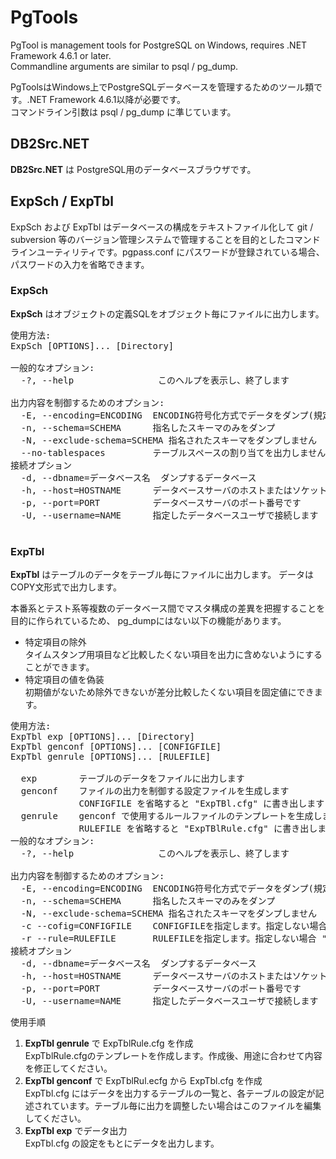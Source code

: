 # PgTools
PgTool is management tools for PostgreSQL on Windows, requires .NET Framework 4.6.1 or later.<br>
Commandline arguments are similar to psql / pg_dump.<br>

PgToolsはWindows上でPostgreSQLデータベースを管理するためのツール類です。.NET Framework 4.6.1以降が必要です。<br>
コマンドライン引数は psql / pg_dump に準じています。

## DB2Src.NET

**DB2Src.NET** は PostgreSQL用のデータベースブラウザです。

## ExpSch / ExpTbl
ExpSch および ExpTbl はデータベースの構成をテキストファイル化して git / subversion 等のバージョン管理システムで管理することを目的としたコマンドラインユーティリティです。pgpass.conf にパスワードが登録されている場合、パスワードの入力を省略できます。

### ExpSch
**ExpSch** はオブジェクトの定義SQLをオブジェクト毎にファイルに出力します。

<pre>
使用方法:
ExpSch [OPTIONS]... [Directory]

一般的なオプション:
  -?, --help                このヘルプを表示し、終了します

出力内容を制御するためのオプション:
  -E, --encoding=ENCODING  ENCODING符号化方式でデータをダンプ(規定値:UTF-8)
  -n, --schema=SCHEMA      指名したスキーマのみをダンプ
  -N, --exclude-schema=SCHEMA 指名されたスキーマをダンプしません
  --no-tablespaces         テーブルスペースの割り当てを出力しません
接続オプション
  -d, --dbname=データベース名  ダンプするデータベース
  -h, --host=HOSTNAME      データベースサーバのホストまたはソケットディレクトリです
  -p, --port=PORT          データベースサーバのポート番号です
  -U, --username=NAME      指定したデータベースユーザで接続します
  </pre>

### ExpTbl
**ExpTbl** はテーブルのデータをテーブル毎にファイルに出力します。
データはCOPY文形式で出力します。

本番系とテスト系等複数のデータベース間でマスタ構成の差異を把握することを目的に作られているため、
pg_dumpにはない以下の機能があります。

* 特定項目の除外<br>タイムスタンプ用項目など比較したくない項目を出力に含めないようにすることができます。
* 特定項目の値を偽装<br>初期値がないため除外できないが差分比較したくない項目を固定値にできます。

<pre>
使用方法:
ExpTbl exp [OPTIONS]... [Directory]
ExpTbl genconf [OPTIONS]... [CONFIGFILE]
ExpTbl genrule [OPTIONS]... [RULEFILE]

  exp        テーブルのデータをファイルに出力します
  genconf    ファイルの出力を制御する設定ファイルを生成します
             CONFIGFILE を省略すると "ExpTBl.cfg" に書き出します
  genrule    genconf で使用するルールファイルのテンプレートを生成します
             RULEFILE を省略すると "ExpTBlRule.cfg" に書き出します
一般的なオプション:
  -?, --help                このヘルプを表示し、終了します

出力内容を制御するためのオプション:
  -E, --encoding=ENCODING  ENCODING符号化方式でデータをダンプ(規定値:UTF-8)
  -n, --schema=SCHEMA      指名したスキーマのみをダンプ
  -N, --exclude-schema=SCHEMA 指名されたスキーマをダンプしません
  -c --cofig=CONFIGFILE    CONFIGFILEを指定します。指定しない場合 "ExpTbl.cfg" になります
  -r --rule=RULEFILE       RULEFILEを指定します。指定しない場合 "ExpTblRule.cfg" になります
接続オプション
  -d, --dbname=データベース名  ダンプするデータベース
  -h, --host=HOSTNAME      データベースサーバのホストまたはソケットディレクトリです
  -p, --port=PORT          データベースサーバのポート番号です
  -U, --username=NAME      指定したデータベースユーザで接続します
</pre>

使用手順
1. **ExpTbl genrule** で ExpTblRule.cfg を作成<br>ExpTblRule.cfgのテンプレートを作成します。作成後、用途に合わせて内容を修正してください。
2. **ExpTbl genconf** で ExpTblRul.ecfg から ExpTbl.cfg を作成<br>ExpTbl.cfg にはデータを出力するテーブルの一覧と、各テーブルの設定が記述されています。テーブル毎に出力を調整したい場合はこのファイルを編集してください。
3. **ExpTbl exp** でデータ出力<br>ExpTbl.cfg の設定をもとにデータを出力します。
